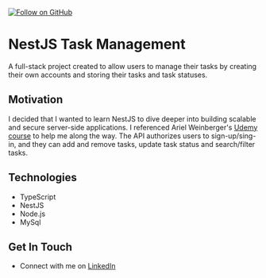 [![Follow on GitHub](https://img.shields.io/github/followers/mysh3ll?label=Followers)](https://github.com/mysh3ll)&emsp;
# NestJS Task Management
A full-stack project created to allow users to manage their tasks by creating their own accounts and storing their tasks and task statuses.

## Motivation
I decided that I wanted to learn NestJS to dive deeper into building scalable and secure server-side applications. I referenced Ariel Weinberger's [Udemy course](https://www.udemy.com/course/nestjs-zero-to-hero/) to help me along the way. The API authorizes users to sign-up/sing-in, and they can add and remove tasks, update task status and search/filter tasks.

## Technologies
* TypeScript
* NestJS
* Node.js
* MySql

## Get In Touch
* Connect with me on [LinkedIn](https://www.linkedin.com/in/michel-pompas/)
